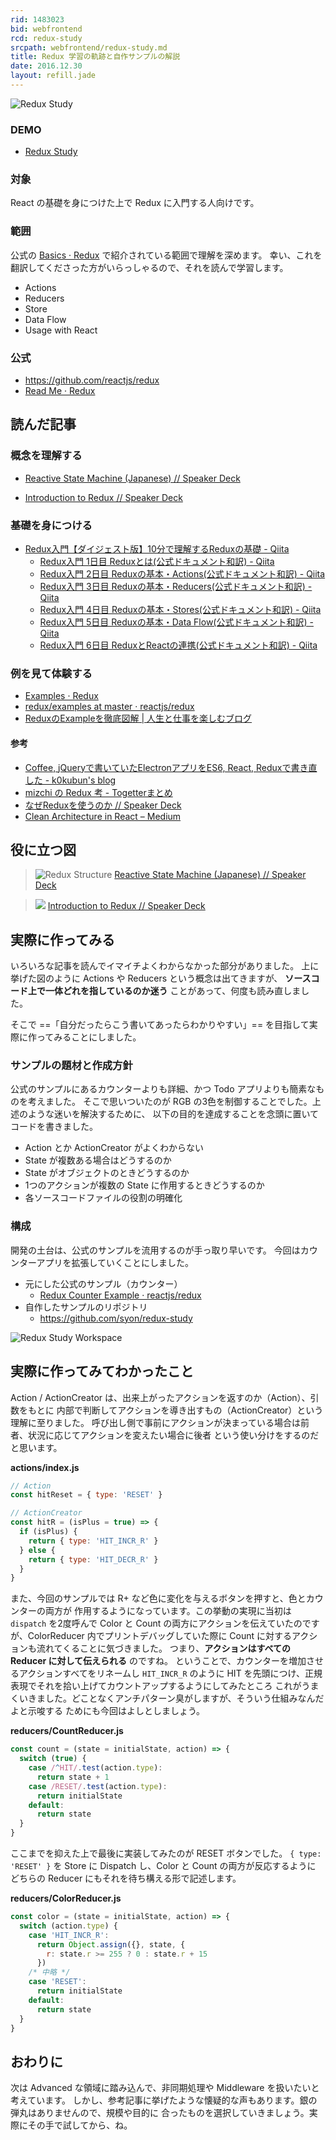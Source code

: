 ```yaml
---
rid: 1483023
bid: webfrontend
rcd: redux-study
srcpath: webfrontend/redux-study.md
title: Redux 学習の軌跡と自作サンプルの解説
date: 2016.12.30
layout: refill.jade
---
```


![Redux Study](https://s3-ap-northeast-1.amazonaws.com/syon.github.io/refills/chronicle/201612/redux-study.png)

### DEMO

- [Redux Study](https://syon.github.io/redux-study/)

### 対象

React の基礎を身につけた上で Redux に入門する人向けです。

### 範囲

公式の [Basics · Redux](http://redux.js.org/docs/basics/) で紹介されている範囲で理解を深めます。
幸い、これを翻訳してくださった方がいらっしゃるので、それを読んで学習します。

- Actions
- Reducers
- Store
- Data Flow
- Usage with React

### 公式

- https://github.com/reactjs/redux
- [Read Me · Redux](http://redux.js.org/)


## 読んだ記事

### 概念を理解する

- [Reactive State Machine \(Japanese\) // Speaker Deck](https://speakerdeck.com/inamiy/reactive-state-machine-japanese)

- [Introduction to Redux // Speaker Deck](https://speakerdeck.com/axross/introduction-to-redux)

### 基礎を身につける

- [Redux入門【ダイジェスト版】10分で理解するReduxの基礎 \- Qiita](http://qiita.com/kiita312/items/49a1f03445b19cf407b7)
  - [Redux入門 1日目 Reduxとは\(公式ドキュメント和訳\) \- Qiita](http://qiita.com/kiita312/items/b001839150ab04a6a427)
  - [Redux入門 2日目 Reduxの基本・Actions\(公式ドキュメント和訳\) \- Qiita](http://qiita.com/kiita312/items/8f8d047e5cbd87399ccb)
  - [Redux入門 3日目 Reduxの基本・Reducers\(公式ドキュメント和訳\) \- Qiita](http://qiita.com/kiita312/items/7fdce94912d6d9c801f8)
  - [Redux入門 4日目 Reduxの基本・Stores\(公式ドキュメント和訳\) \- Qiita](http://qiita.com/kiita312/items/377787c24efac64f2495)
  - [Redux入門 5日目 Reduxの基本・Data Flow\(公式ドキュメント和訳\) \- Qiita](http://qiita.com/kiita312/items/ae3ce31521ad24dd699f)
  - [Redux入門 6日目 ReduxとReactの連携\(公式ドキュメント和訳\) \- Qiita](http://qiita.com/kiita312/items/d769c85f446994349b52)

### 例を見て体験する

- [Examples · Redux](http://redux.js.org/docs/introduction/Examples.html)
- [redux/examples at master · reactjs/redux](https://github.com/reactjs/redux/tree/master/examples)
- [ReduxのExampleを徹底図解 \| 人生と仕事を楽しむブログ](http://blog.andgenie.jp/articles/1021)

#### 参考
- [Coffee, jQueryで書いていたElectronアプリをES6, React, Reduxで書き直した \- k0kubun's blog](http://k0kubun.hatenablog.com/entry/2016/03/21/114626)
- [mizchi の Redux 考 \- Togetterまとめ](https://togetter.com/li/911228)
- [なぜReduxを使うのか // Speaker Deck](https://speakerdeck.com/kuy/nazereduxwoshi-ufalseka)
- [Clean Architecture in React – Medium](https://medium.com/@axross/wip-react-clean-architecture-386c950d8b3a)


## 役に立つ図

> ![Redux Structure](https://s3-ap-northeast-1.amazonaws.com/syon.github.io/refills/chronicle/201612/redux-structure.jpg)
> [Reactive State Machine \(Japanese\) // Speaker Deck](https://speakerdeck.com/inamiy/reactive-state-machine-japanese)

> ![](https://s3-ap-northeast-1.amazonaws.com/syon.github.io/refills/chronicle/201612/redux-data-flow.png)
> [Introduction to Redux // Speaker Deck](https://speakerdeck.com/axross/introduction-to-redux)


## 実際に作ってみる

いろいろな記事を読んでイマイチよくわからなかった部分がありました。
上に挙げた図のように Actions や Reducers という概念は出てきますが、
__ソースコード上で一体どれを指しているのか迷う__ ことがあって、何度も読み直しました。

そこで ==「自分だったらこう書いてあったらわかりやすい」== を目指して実際に作ってみることにしました。

### サンプルの題材と作成方針

公式のサンプルにあるカウンターよりも詳細、かつ Todo アプリよりも簡素なものを考えました。
そこで思いついたのが RGB の3色を制御することでした。上述のような迷いを解決するために、
以下の目的を達成することを念頭に置いてコードを書きました。

- Action とか ActionCreator がよくわからない
- State が複数ある場合はどうするのか
- State がオブジェクトのときどうするのか
- 1つのアクションが複数の State に作用するときどうするのか
- 各ソースコードファイルの役割の明確化

### 構成

開発の土台は、公式のサンプルを流用するのが手っ取り早いです。
今回はカウンターアプリを拡張していくことにしました。

- 元にした公式のサンプル（カウンター）
  - [Redux Counter Example · reactjs/redux](https://github.com/reactjs/redux/tree/master/examples/counter)
- 自作したサンプルのリポジトリ
  - https://github.com/syon/redux-study

![Redux Study Workspace](https://s3-ap-northeast-1.amazonaws.com/syon.github.io/refills/chronicle/201612/redux-study-ws.png)


## 実際に作ってみてわかったこと

Action / ActionCreator は、出来上がったアクションを返すのか（Action）、引数をもとに
内部で判断してアクションを導き出すもの（ActionCreator）という理解に至りました。
呼び出し側で事前にアクションが決まっている場合は前者、状況に応じてアクションを変えたい場合に後者
という使い分けをするのだと思います。

__actions/index.js__
```js
// Action
const hitReset = { type: 'RESET' }

// ActionCreator
const hitR = (isPlus = true) => {
  if (isPlus) {
    return { type: 'HIT_INCR_R' }
  } else {
    return { type: 'HIT_DECR_R' }
  }
}
```

また、今回のサンプルでは R+ など色に変化を与えるボタンを押すと、色とカウンターの両方が
作用するようになっています。この挙動の実現に当初は `dispatch` を2度呼んで Color と
Count の両方にアクションを伝えていたのですが、ColorReducer 内でプリントデバッグしていた際に
Count に対するアクションも流れてくることに気づきました。
つまり、__アクションはすべての Reducer に対して伝えられる__ のですね。
ということで、カウンターを増加させるアクションすべてをリネームし `HIT_INCR_R` のように
HIT を先頭につけ、正規表現でそれを拾い上げてカウントアップするようにしてみたところ
これがうまくいきました。どことなくアンチパターン臭がしますが、そういう仕組みなんだよと示唆する
ためにも今回はよしとしましょう。

__reducers/CountReducer.js__
```js
const count = (state = initialState, action) => {
  switch (true) {
    case /^HIT/.test(action.type):
      return state + 1
    case /RESET/.test(action.type):
      return initialState
    default:
      return state
  }
}
```

ここまでを抑えた上で最後に実装してみたのが RESET ボタンでした。
`{ type: 'RESET' }` を Store に Dispatch し、Color と Count の両方が反応するように
どちらの Reducer にもそれを待ち構える形で記述します。

__reducers/ColorReducer.js__
```js
const color = (state = initialState, action) => {
  switch (action.type) {
    case 'HIT_INCR_R':
      return Object.assign({}, state, {
        r: state.r >= 255 ? 0 : state.r + 15
      })
    /* 中略 */
    case 'RESET':
      return initialState
    default:
      return state
  }
}
```

## おわりに

次は Advanced な領域に踏み込んで、非同期処理や Middleware を扱いたいと考えています。
しかし、参考記事に挙げたような懐疑的な声もあります。銀の弾丸はありませんので、規模や目的に
合ったものを選択していきましょう。実際にその手で試してから、ね。
